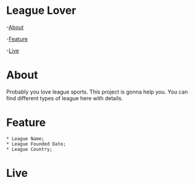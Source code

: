 # League Lover

-[About](#about) 

-[Feature](#feature) 

-[Live](#live)

# About

Probably you love league sports. This project is gonna help you. You can find different types of league here with details.

# Feature

    * League Name;
    * League Founded Date;
    * League Country;

# Live
